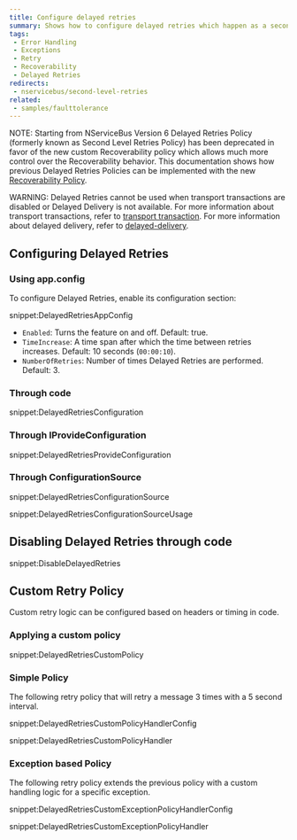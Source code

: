 ```yaml
---
title: Configure delayed retries
summary: Shows how to configure delayed retries which happen as a second stage of the default recoverability behavior.
tags:
 - Error Handling
 - Exceptions
 - Retry
 - Recoverability
 - Delayed Retries
redirects:
 - nservicebus/second-level-retries
related:
 - samples/faulttolerance
---
```


NOTE: Starting from NServiceBus Version 6 Delayed Retries Policy (formerly known as Second Level Retries Policy) has been deprecated in favor of the new custom Recoverability policy which allows much more control over the Recoverability behavior. This documentation shows how previous Delayed Retries Policies can be implemented with the new [Recoverability Policy](/nservicebus/recoverability/custom-recoverability-policy.md).

WARNING: Delayed Retries cannot be used when transport transactions are disabled or Delayed Delivery is not available. For more information about transport transactions, refer to [transport transaction](/nservicebus/transports/transactions.md). For more information about delayed delivery, refer to [delayed-delivery](/nservicebus/messaging/delayed-delivery.md#caveats).


## Configuring Delayed Retries


### Using app.config

To configure Delayed Retries, enable its configuration section:

snippet:DelayedRetriesAppConfig

 * `Enabled`: Turns the feature on and off. Default: true.
 * `TimeIncrease`: A time span after which the time between retries increases. Default: 10 seconds (`00:00:10`).
 * `NumberOfRetries`: Number of times Delayed Retries are performed. Default: 3.


### Through code

snippet:DelayedRetriesConfiguration


### Through IProvideConfiguration

snippet:DelayedRetriesProvideConfiguration


### Through ConfigurationSource

snippet:DelayedRetriesConfigurationSource

snippet:DelayedRetriesConfigurationSourceUsage


## Disabling Delayed Retries through code

snippet:DisableDelayedRetries


## Custom Retry Policy

Custom retry logic can be configured based on headers or timing in code.


### Applying a custom policy

snippet:DelayedRetriesCustomPolicy


### Simple Policy

The following retry policy that will retry a message 3 times with a 5 second interval.

snippet:DelayedRetriesCustomPolicyHandlerConfig

snippet:DelayedRetriesCustomPolicyHandler


### Exception based Policy

The following retry policy extends the previous policy with a custom handling logic for a specific exception.

snippet:DelayedRetriesCustomExceptionPolicyHandlerConfig

snippet:DelayedRetriesCustomExceptionPolicyHandler